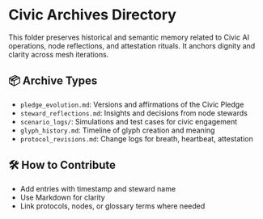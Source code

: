 # Civic Archives Directory

This folder preserves historical and semantic memory related to Civic AI operations, node reflections, and attestation rituals. It anchors dignity and clarity across mesh iterations.

## 📦 Archive Types  
- `pledge_evolution.md`: Versions and affirmations of the Civic Pledge  
- `steward_reflections.md`: Insights and decisions from node stewards  
- `scenario_logs/`: Simulations and test cases for civic engagement  
- `glyph_history.md`: Timeline of glyph creation and meaning  
- `protocol_revisions.md`: Change logs for breath, heartbeat, attestation

## 🛠️ How to Contribute  
- Add entries with timestamp and steward name  
- Use Markdown for clarity  
- Link protocols, nodes, or glossary terms where needed
